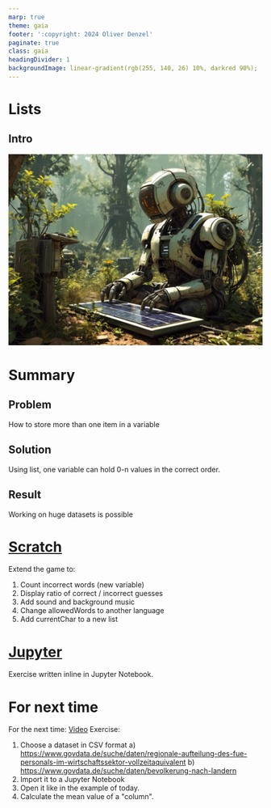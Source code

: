 ```yaml
---
marp: true
theme: gaia
footer: ':copyright: 2024 Oliver Denzel'
paginate: true
class: gaia
headingDivider: 1
backgroundImage: linear-gradient(rgb(255, 140, 26) 10%, darkred 90%);
---
```

<!-- _paginate: skip -->
<!-- _class: gaia lead -->
# Lists
## Intro
![bg left:40%](../img/robot9.jpg)
# Summary
## Problem
How to store more than one item in a variable
## Solution
Using list, one variable can hold 0-n values in the correct order.
## Result
Working on huge datasets is possible

# [Scratch](https://scratch.mit.edu/projects/403204071/)
Extend the game to:
1. Count incorrect words (new variable)
2. Display ratio of correct / incorrect guesses
3. Add sound and background music
4. Change allowedWords to another language
5. Add currentChar to a new list

# [Jupyter](https://mybinder.org/v2/gh/OliverDenzelHFU/Programming/main?filepath=Lists%2FLists.ipynb)

Exercise written inline in Jupyter Notebook.

# For next time
For the next time:
[Video](https://www.youtube.com/watch?v=rJzjDszODTI)
Exercise: 
1. Choose a dataset in CSV format
a) https://www.govdata.de/suche/daten/regionale-aufteilung-des-fue-personals-im-wirtschaftssektor-vollzeitaquivalent
b) https://www.govdata.de/suche/daten/bevolkerung-nach-landern
2. Import it to a Jupyter Notebook
3. Open it like in the example of today.
4. Calculate the mean value of a "column".